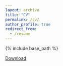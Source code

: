 ```yaml
---
layout: archive
title: "CV"
permalink: /cv/
author_profile: true
redirect_from:
  - /resume
---
```


{% include base_path %}

[Download](https://drive.google.com/file/d/16YjxRGzZw2nLXHqmBxzPebefraYYc01V/view?usp=sharing)
